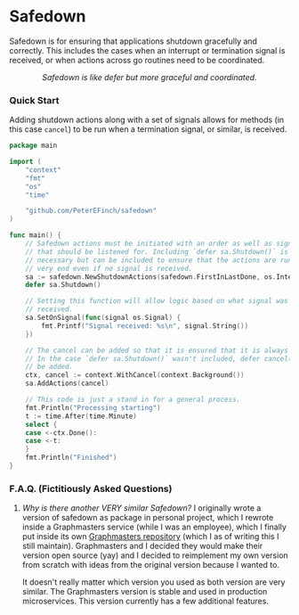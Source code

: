 # Safedown

Safedown is for ensuring that applications shutdown gracefully and correctly. This includes the cases when an interrupt
or termination signal is received, or when actions across go routines need to be coordinated.

<p align="center">
<em>
Safedown is like defer but more graceful and coordinated.
</em>
</p>

### Quick Start

Adding shutdown actions along with a set of signals allows for methods (in this case `cancel`) to be run when a
termination signal, or similar, is received.

```go
package main

import (
	"context"
	"fmt"
	"os"
	"time"

	"github.com/PeterEFinch/safedown"
)

func main() {
	// Safedown actions must be initiated with an order as well as signals
	// that should be listened for. Including `defer sa.Shutdown()` is not 
	// necessary but can be included to ensure that the actions are run at the
	// very end even if no signal is received.
	sa := safedown.NewShutdownActions(safedown.FirstInLastDone, os.Interrupt)
	defer sa.Shutdown()

	// Setting this function will allow logic based on what signal was 
	// received.
	sa.SetOnSignal(func(signal os.Signal) {
		fmt.Printf("Signal received: %s\n", signal.String())
	})

	// The cancel can be added so that it is ensured that it is always called.
	// In the case `defer sa.Shutdown()` wasn't included, defer cancel() should
	// be added.
	ctx, cancel := context.WithCancel(context.Background())
	sa.AddActions(cancel)

	// This code is just a stand in for a general process.
	fmt.Println("Processing starting")
	t := time.After(time.Minute)
	select {
	case <-ctx.Done():
	case <-t:
	}
	fmt.Println("Finished")
}
```

### F.A.Q. (Fictitiously Asked Questions)

1. *Why is there another VERY similar Safedown?*
   I originally wrote a version of safedown as package in personal project, which I rewrote inside a Graphmasters
   service (while I was an employee), which I finally put inside its
   own [Graphmasters repository](github.com/Graphmasters/safedown) (which I as of writing this I still maintain).
   Graphmasters and I decided they would make their version open source (yay) and I decided to reimplement my own
   version from scratch with ideas from the original version because I wanted to.

   It doesn't really matter which version you used as both version are very similar. The Graphmasters version is stable
   and used in production microservices. This version currently has a few additional features.